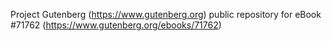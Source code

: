 Project Gutenberg (https://www.gutenberg.org) public repository
for eBook #71762 (https://www.gutenberg.org/ebooks/71762)
